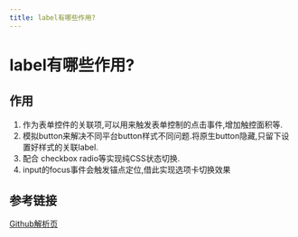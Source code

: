 ```yaml
---
title: label有哪些作用?
---
```


# label有哪些作用?

## 作用

1. 作为表单控件的关联项,可以用来触发表单控制的点击事件,增加触控面积等.
2. 模拟button来解决不同平台button样式不同问题.将原生button隐藏,只留下设置好样式的关联label.
3. 配合 checkbox radio等实现纯CSS状态切换.
4. input的focus事件会触发锚点定位,借此实现选项卡切换效果

## 参考链接

[Github解析页](https://github.com/haizlin/fe-interview/issues/16)